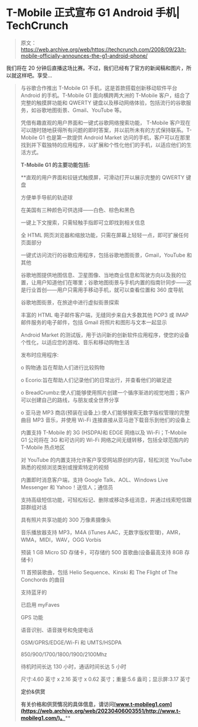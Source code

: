 # T-Mobile 正式宣布 G1 Android 手机| TechCrunch

> 原文：<https://web.archive.org/web/https://techcrunch.com/2008/09/23/t-mobile-officially-announces-the-g1-android-phone/>

我们将在 20 分钟后直播这场比赛。不过，我们已经有了官方的新闻稿和图片，所以就这样吧。享受…

> 与谷歌合作推出 T-Mobile G1 手机，这是首款搭载创新移动软件平台 Android 的手机。T-Mobile G1 面向横跨两大洲的 T-Mobile 客户，结合了完整的触摸屏功能和 QWERTY 键盘以及移动网络体验，包括流行的谷歌服务，如谷歌地图街景、Gmail、YouTube 等。
> 
> 凭借有趣直观的用户界面和一键式谷歌网络搜索功能，
> T-Mobile 客户现在可以随时随地获得所有问题的即时答案，并以前所未有的方式保持联系。T-Mobile G1 也是第一款提供 Android Market 访问的手机，客户可以在那里找到并下载独特的应用程序，以扩展和个性化他们的手机，以适应他们的生活方式。
> 
> **T-Mobile G1 的主要功能包括:**
> 
>  **直观的用户界面和铰链式触摸屏，可滑动打开以展示完整的 QWERTY 键盘
> 
> 方便单手导航的轨迹球
> 
> 在美国有三种颜色可供选择——白色、棕色和黑色
> 
> 一键上下文搜索，只需轻触手指即可立即找到相关信息
> 
> 全 HTML 网页浏览器和缩放功能，只需在屏幕上轻轻一点，即可扩展任何页面部分
> 
> 一键式访问流行的谷歌应用程序，包括谷歌地图街景，Gmail，YouTube 和其他
> 
> 谷歌地图提供地图信息、卫星图像、当地商业信息和驾驶方向以及我的位置，让用户知道他们在哪里；谷歌地图街景与手机内置的指南针同步——这是行业首创——用户只需用手移动手机，就可以查看位置和 360 度导航
> 
> 谷歌地图街景，在旅途中进行虚拟街景探索
> 
> 丰富的 HTML 电子邮件客户端，无缝同步来自大多数其他 POP3 或 IMAP 邮件服务的电子邮件，包括 Gmail 将照片和图形与文本一起显示
> 
> Android Market 的测试版，用于访问新的创新软件应用程序，使您的设备个性化，以适应您的游戏、音乐和移动购物生活
> 
> 发布时应用程序:
> 
> o 购物通:旨在帮助人们进行比较购物
> 
> o Ecorio:旨在帮助人们记录他们的日常出行，并查看他们的碳足迹
> 
> o BreadCrumbz:使人们能够使用照片创建一个循序渐进的视觉地图；客户可以创建自己的路线，与朋友或全世界分享
> 
> o 亚马逊 MP3 商店(预装在设备上):使人们能够搜索无数字版权管理的完整曲目 MP3 音乐，并使用 Wi-Fi 连接直接从亚马逊下载音乐到他们的设备上
> 
> 内置支持 T-Mobile 的 3G (HSDPA)和 EDGE 网络以及 Wi-Fi；T-Mobile G1 公司将在 3G 和可访问的 Wi-Fi 网络之间无缝转移，包括全球范围内的 T-Mobile 热点地区
> 
> 对 YouTube 的内置支持允许客户享受网站原创的内容，轻松浏览 YouTube 熟悉的视频浏览类别或搜索特定的视频
> 
> 内置即时消息客户端，支持 Google Talk、AOL、Windows Live Messenger 和 Yahoo！送信人；通信员
> 
> 支持高级短信功能，可轻松标记、删除或移动多组消息，并通过线索短信跟踪群组对话
> 
> 具有照片共享功能的 300 万像素摄像头
> 
> 音乐播放器支持 MP3，M4A (iTunes AAC，无数字版权管理)，AMR，WMA，MIDI，WAV，OGG Vorbis
> 
> 预装 1 GB Micro SD 存储卡，可存储约 500 首歌曲(设备最高支持 8GB 存储卡)
> 
> 11 首预装歌曲，包括 Helio Sequence、Kinski 和 The Flight of The Conchords 的曲目
> 
> 支持蓝牙的
> 
> 已启用 myFaves
> 
> GPS 功能
> 
> 语音识别、语音拨号和免提电话
> 
> GSM/GPRS/EDGE/Wi-Fi 和 UMTS/HSDPA
> 
> 850/900/1700/1800/1900/2100Mhz
> 
> 待机时间长达 130 小时，通话时间长达 5 小时
> 
> 尺寸:4.60 英寸 x 2.16 英寸 x 0.62 英寸；重量:5.6 盎司；显示屏:3.17 英寸
> 
> **定价&供货**
> 
>  **有关价格和供货情况的具体信息，请访问[www.t-mobileg1.com](https://web.archive.org/web/20230406003551/http://www.t-mobileg1.com/)。****
